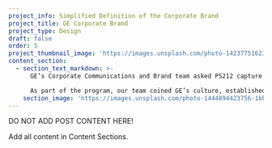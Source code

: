 ```yaml
---
project_info: Simplified Definition of the Corporate Brand
project_title: GE Corporate Brand
project_type: Design
draft: false
order: 5
project_thumbnail_image: 'https://images.unsplash.com/photo-1423775162340-fc7066ace5be?ixlib=rb-0.3.5&q=80&fm=jpg&crop=entropy&cs=tinysrgb&w=500&h=500&fit=crop&s=723bab64906cf8f53b8cbd98a2403b35'
content_section:
  - section_text_markdown: >-
      GE’s Corporate Communications and Brand team asked PS212 capture the essence of the organization and simplify GE’s complex messaging platform.

      As part of the program, our team coined GE’s culture, established the four new brand attributes, and illustrated how those components should be used across the organization and publicly.​
    section_image: 'https://images.unsplash.com/photo-1444894423756-1bb106dce5a7?ixlib=rb-0.3.5&q=80&fm=jpg&crop=entropy&cs=tinysrgb&w=2000&h=1300&fit=crop&s=93f21ae7ef0c3e8d625f2db6b25f678e'
---
```


DO NOT ADD POST CONTENT HERE!

Add all content in Content Sections.